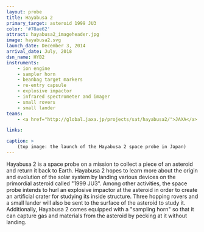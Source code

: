 ```yaml
---
layout: probe
title: Hayabusa 2
primary_target: asteroid 1999 JU3
color: '#78ae62'
attract: hayabusa2_imageheader.jpg
image: hayabusa2.svg
launch_date: December 3, 2014
arrival_date: July, 2018
dsn_name: HYB2
instruments:
    - ion engine
    - sampler horn
    - beanbag target markers
    - re-entry capsule
    - explosive impactor
    - infrared spectrometer and imager
    - small rovers
    - small lander
teams:
    - <a href="http://global.jaxa.jp/projects/sat/hayabusa2/">JAXA</a>

links:

caption: >
    (top image: the launch of the Hayabusa 2 space probe in Japan)
---
```

Hayabusa 2 is a space probe on a mission to collect a piece of an asteroid and return it back to Earth. Hayabusa 2 hopes to learn more about the origin and evolution of the solar system by landing various devices on the primordial asteroid called "1999 JU3". Among other activities, the space probe intends to hurl an explosive impactor at the asteroid in order to create an artificial crater for studying its inside structure. Three hopping rovers and a small lander will also be sent to the surface of the asteroid to study it. Additionally, Hayabusa 2 comes equipped with a "sampling horn" so that it can capture gas and materials from the asteroid by pecking at it without landing.



